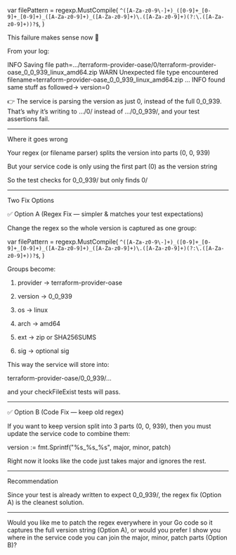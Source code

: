 var filePattern = regexp.MustCompile(
	`^([A-Za-z0-9\-]+)_([0-9]+_[0-9]+_[0-9]+)_([A-Za-z0-9]+)_([A-Za-z0-9]+)\.([A-Za-z0-9]+)(?:\.([A-Za-z0-9]+))?$`,
)






This failure makes sense now 🔎

From your log:

INFO Saving file path=.../terraform-provider-oase/0/terraform-provider-oase_0_0_939_linux_amd64.zip
WARN Unexpected file type encountered filename=terraform-provider-oase_0_0_939_linux_amd64.zip
...
INFO found same stuff as followed->  version=0

👉 The service is parsing the version as just 0, instead of the full 0_0_939.
That’s why it’s writing to .../0/ instead of .../0_0_939/, and your test assertions fail.


---

Where it goes wrong

Your regex (or filename parser) splits the version into parts (0, 0, 939)

But your service code is only using the first part (0) as the version string

So the test checks for 0_0_939/ but only finds 0/



---

Two Fix Options

✅ Option A (Regex Fix — simpler & matches your test expectations)

Change the regex so the whole version is captured as one group:

var filePattern = regexp.MustCompile(
	`^([A-Za-z0-9\-]+)_([0-9]+_[0-9]+_[0-9]+)_([A-Za-z0-9]+)_([A-Za-z0-9]+)\.([A-Za-z0-9]+)(?:\.([A-Za-z0-9]+))?$`,
)

Groups become:

1. provider → terraform-provider-oase


2. version  → 0_0_939


3. os       → linux


4. arch     → amd64


5. ext      → zip or SHA256SUMS


6. sig      → optional sig



This way the service will store into:

terraform-provider-oase/0_0_939/...

and your checkFileExist tests will pass.


---

✅ Option B (Code Fix — keep old regex)

If you want to keep version split into 3 parts (0, 0, 939), then you must update the service code to combine them:

version := fmt.Sprintf("%s_%s_%s", major, minor, patch)

Right now it looks like the code just takes major and ignores the rest.


---

Recommendation

Since your test is already written to expect 0_0_939/, the regex fix (Option A) is the cleanest solution.


---

Would you like me to patch the regex everywhere in your Go code so it captures the full version string (Option A), or would you prefer I show you where in the service code you can join the major, minor, patch parts (Option B)?

